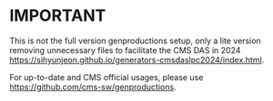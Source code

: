 # IMPORTANT

This is not the full version genproductions setup, only a lite version removing unnecessary files to facilitate the CMS DAS in 2024 https://sihyunjeon.github.io/generators-cmsdaslpc2024/index.html.

For up-to-date and CMS official usages, please use https://github.com/cms-sw/genproductions.
